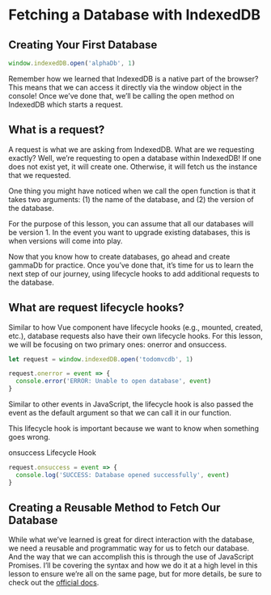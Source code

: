 # Fetching a Database with IndexedDB

## Creating Your First Database

```javaScript
window.indexedDB.open('alphaDb', 1)
```

Remember how we learned that IndexedDB is a native part of the browser? This means that we can access it directly via the window object in the console! Once we’ve done that, we’ll be calling the open method on IndexedDB which starts a request.

## What is a request?

A request is what we are asking from IndexedDB. What are we requesting exactly? Well, we’re requesting to open a database within IndexedDB! If one does not exist yet, it will create one. Otherwise, it will fetch us the instance that we requested.

One thing you might have noticed when we call the open function is that it takes two arguments: (1) the name of the database, and (2) the version of the database.

For the purpose of this lesson, you can assume that all our databases will be version 1. In the event you want to upgrade existing databases, this is when versions will come into play.

Now that you know how to create databases, go ahead and create gammaDb for practice. Once you’ve done that, it’s time for us to learn the next step of our journey, using lifecycle hooks to add additional requests to the database.

## What are request lifecycle hooks?

Similar to how Vue component have lifecycle hooks (e.g., mounted, created, etc.), database requests also have their own lifecycle hooks. For this lesson, we will be focusing on two primary ones: onerror and onsuccess.

```javaScript
let request = window.indexedDB.open('todomvcdb', 1)

request.onerror = event => {
  console.error('ERROR: Unable to open database', event)
}
```

Similar to other events in JavaScript, the lifecycle hook is also passed the event as the default argument so that we can call it in our function.

This lifecycle hook is important because we want to know when something goes wrong.

onsuccess Lifecycle Hook

```javaScript
request.onsuccess = event => {
  console.log('SUCCESS: Database opened successfully', event)
}
```

## Creating a Reusable Method to Fetch Our Database

While what we’ve learned is great for direct interaction with the database, we need a reusable and programmatic way for us to fetch our database. And the way that we can accomplish this is through the use of JavaScript Promises. I’ll be covering the syntax and how we do it at a high level in this lesson to ensure we’re all on the same page, but for more details, be sure to check out the [official docs](https://developer.mozilla.org/de/docs/Web/API/IndexedDB_API).
